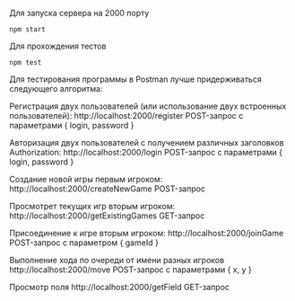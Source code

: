 Для запуска сервера на 2000 порту
```
npm start
```
Для прохождения тестов
```
npm test
```
Для тестирования программы в Postman лучше придерживаться следующего алгоритма:

Регистрация двух пользователей (или использование двух встроенных пользователей):
http://localhost:2000/register
POST-запрос с параметрами { login, password }

Авторизация двух пользователей с получением различных заголовков Authorization:
http://localhost:2000/login
POST-запрос с параметрами { login, password }

Создание новой игры первым игроком:
http://localhost:2000/createNewGame
POST-запрос

Просмотрет текущих игр вторым игроком:
http://localhost:2000/getExistingGames
GET-запрос

Присоединение к игре вторым игроком:
http://localhost:2000/joinGame
POST-запрос с параметром { gameId }

Выполнение хода по очереди от имени разных игроков 
http://localhost:2000/move
POST-запрос с параметрами { x, y }

Просмотр поля
http://localhost:2000/getField
GET-запрос
